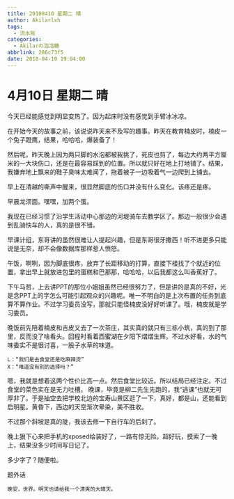 ```yaml
---
title: 20180410 星期二 晴
author: Akilarlxh
tags:
  - 流水账
categories:
  - Akilarの泡泡糖
abbrlink: 286c73f5
date: 2018-04-10 19:04:00
---
```

  # 4月10日 星期二 晴
  
今天已经能感觉到明显变热了。因为起床时没有感觉到手臂冰冰凉。

在开始今天的故事之前，该说说昨天来不及写的趣事。昨天在教育楠皮时，楠皮一个兔子蹬鹰，结果，哈哈哈，爆装备了！

然后呢，昨天晚上因为两只脚的水泡都被我挑了，死皮也剪了，每边大约两平方厘米的一大块伤口，还是在最容易踩到的位置。所以就只好在地上打地铺了。结果，我嫌弃地上飘来的鞋子臭味太难闻了，拖着被子一边吸着气一边爬到上铺去。

早上在清越的嘶声中醒来，很显然脚底的伤口并没有什么变化。该疼还是疼。

早晨龙须面。嘿嘿，加两个蛋。

我现在已经习惯了沿学生活动中心那边的河堤骑车去教学区了。那边一般很少会遇到乱骑快车的人，真的是很不错。

早课计组，东哥讲的虽然很难让人提起兴趣，但是东哥很牙撒西！听不进更多只能说是无奈，却不会像数据库那样惹人愤怒。

午饭，啊咧，因为脚底很疼，放弃了长距移动的打算，直接下楼找了个就近的位置，拿出早上就放进包里的蛋糕和巴那那，哈哈哈，以后我都这么叫香蕉好了。

下午马哲，上去讲PPT的那位小姐姐虽然已经很努力了，但是讲的是真的不好，光是念PPT上的字怎么可能引起观众的兴趣呢。唯一不明白的是上次布置的任务到底算不算作业。不过学习委员没写，那就只能怪楠皮没好好听课了。哦，楠皮就是学习委员。

晚饭前先陪着楠皮和吉皮又去了一次茶庄，其实真的就只有三栋小筑，真的到了那里，反而没了啥看头。回程时看着西蜜湖在夕阳下熠熠生辉。不过水好看，水的气味委实不是很讨喜，一股子水草的味道。
```
L：“我们是去食堂还是吃麻辣烫”
X：“难道没有别的选择吗？”
```
嗯，我就是想着这两个性价比高一点。然后食堂比较近。所以结局已经注定。不过食堂的菜色实在是无力吐槽。
晚课，毕竟是柳二先生先跑的，我“逃课”也就无可厚非了。于是抽空去把学校北边的宝寿山景区逛了一下，真好，都是山，还能看到启明星。黄昏下，西边的天空渐次晕染，美不胜收。

不过那个斜坡是真的陡，我该去修一下自行车的后刹了。

晚上狠下心来把手机的xposed给装好了，一路有惊无险。超好玩，摸索了一晚上，结果没多少时间写日记了。

多少字了？随便啦。

题外话
```
晚安，世界。明天也请给我一个清爽的大晴天。
```